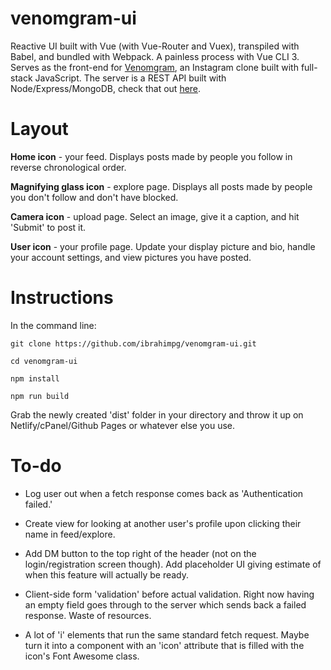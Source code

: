 # venomgram-ui
Reactive UI built with Vue (with Vue-Router and Vuex), transpiled with Babel, and bundled with Webpack. A painless process with Vue CLI 3. Serves as the front-end for [Venomgram](https://venomgram.netlify.com), an Instagram clone built with full-stack JavaScript. The server is a REST API built with Node/Express/MongoDB, check that out [here](https://github.com/ibrahimpg/venomgram-server).

# Layout

**Home icon** - your feed. Displays posts made by people you follow in reverse chronological order.

**Magnifying glass icon** - explore page. Displays all posts made by people you don't follow and don't have blocked.

**Camera icon** - upload page. Select an image, give it a caption, and hit 'Submit' to post it.

**User icon** - your profile page. Update your display picture and bio, handle your account settings, and view pictures you have posted.

# Instructions

In the command line:

`git clone https://github.com/ibrahimpg/venomgram-ui.git`

`cd venomgram-ui`

`npm install`

`npm run build`

Grab the newly created 'dist' folder in your directory and throw it up on Netlify/cPanel/Github Pages or whatever else you use.

# To-do

* Log user out when a fetch response comes back as 'Authentication failed.'

* Create view for looking at another user's profile upon clicking their name in feed/explore.

* Add DM button to the top right of the header (not on the login/registration screen though). Add placeholder UI giving estimate of when this feature will actually be ready.

* Client-side form 'validation' before actual validation. Right now having an empty field goes through to the server which sends back a failed response. Waste of resources.

* A lot of 'i' elements that run the same standard fetch request. Maybe turn it into a component with an 'icon' attribute that is filled with the icon's Font Awesome class.